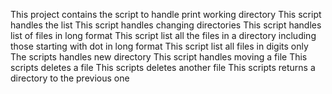 This project contains the script to handle print working directory
This script handles the list
This script handles changing directories
This script handles list of files in long format
This script list all the files in a directory including those starting with dot in long format
This script list all files in digits only
The scripts handles new directory
This script handles moving a file
This scripts deletes a file
This scripts deletes another file
This scripts returns a directory to the previous one 
